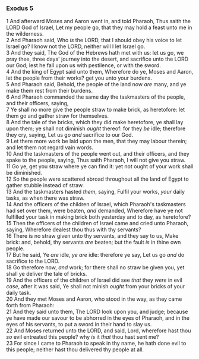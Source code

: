 ### Exodus 5

1 And afterward Moses and Aaron went in, and told Pharaoh, Thus saith the LORD God of Israel, Let my people go, that they may hold a feast unto me in the wilderness.  
2 And Pharaoh said, Who *is* the LORD, that I should obey his voice to let Israel go? I know not the LORD, neither will I let Israel go.  
3 And they said, The God of the Hebrews hath met with us: let us go, we pray thee, three days' journey into the desert, and sacrifice unto the LORD our God; lest he fall upon us with pestilence, or with the sword.  
4 And the king of Egypt said unto them, Wherefore do ye, Moses and Aaron, let the people from their works? get you unto your burdens.  
5 And Pharaoh said, Behold, the people of the land now *are* many, and ye make them rest from their burdens.  
6 And Pharaoh commanded the same day the taskmasters of the people, and their officers, saying,  
7 Ye shall no more give the people straw to make brick, as heretofore: let them go and gather straw for themselves.  
8 And the tale of the bricks, which they did make heretofore, ye shall lay upon them; ye shall not diminish *ought* thereof: for they *be* idle; therefore they cry, saying, Let us go *and* sacrifice to our God.  
9 Let there more work be laid upon the men, that they may labour therein; and let them not regard vain words.  
10 And the taskmasters of the people went out, and their officers, and they spake to the people, saying, Thus saith Pharaoh, I will not give you straw.  
11 Go ye, get you straw where ye can find it: yet not ought of your work shall be diminished.  
12 So the people were scattered abroad throughout all the land of Egypt to gather stubble instead of straw.  
13 And the taskmasters hasted *them*, saying, Fulfil your works, *your* daily tasks, as when there was straw.  
14 And the officers of the children of Israel, which Pharaoh's taskmasters had set over them, were beaten, *and* demanded, Wherefore have ye not fulfilled your task in making brick both yesterday and to day, as heretofore?  
15 Then the officers of the children of Israel came and cried unto Pharaoh, saying, Wherefore dealest thou thus with thy servants?  
16 There is no straw given unto thy servants, and they say to us, Make brick: and, behold, thy servants *are* beaten; but the fault *is* in thine own people.  
17 But he said, Ye *are* idle, *ye are* idle: therefore ye say, Let us go *and* do sacrifice to the LORD.  
18 Go therefore now, *and* work; for there shall no straw be given you, yet shall ye deliver the tale of bricks.  
19 And the officers of the children of Israel did see *that* they *were* in evil *case*, after it was said, Ye shall not minish *ought* from your bricks of your daily task.  
20 And they met Moses and Aaron, who stood in the way, as they came forth from Pharaoh:  
21 And they said unto them, The LORD look upon you, and judge; because ye have made our savour to be abhorred in the eyes of Pharaoh, and in the eyes of his servants, to put a sword in their hand to slay us.  
22 And Moses returned unto the LORD, and said, Lord, wherefore hast thou *so* evil entreated this people? why *is* it *that* thou hast sent me?  
23 For since I came to Pharaoh to speak in thy name, he hath done evil to this people; neither hast thou delivered thy people at all.  
